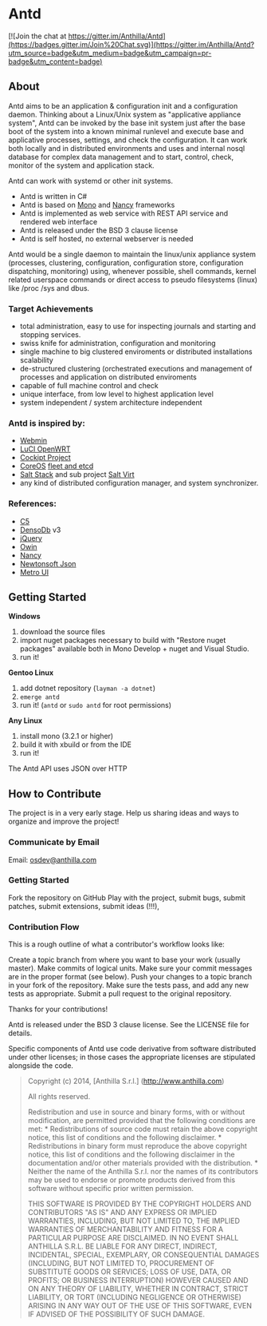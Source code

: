 Antd
====

[![Join the chat at https://gitter.im/Anthilla/Antd](https://badges.gitter.im/Join%20Chat.svg)](https://gitter.im/Anthilla/Antd?utm_source=badge&utm_medium=badge&utm_campaign=pr-badge&utm_content=badge)

About
-----

Antd aims to be an application & configuration init and a configuration daemon.
Thinking about a Linux/Unix system as "applicative appliance system", Antd can be invoked by the base init system just after the base boot of the system into a known minimal runlevel
and execute base and applicative processes, settings, and check the configuration. It can work both locally and in distributed environments and uses and internal nosql database for complex data management and 
to start, control, check, monitor of the system and application stack.
 
Antd can work with systemd or other init systems.

- Antd is written in C#
- Antd is based on [Mono](http://www.mono-project.com/) and [Nancy](https://github.com/NancyFx/Nancy) frameworks
- Antd is implemented as web service with REST API service and rendered web interface
- Antd is released under the BSD 3 clause license
- Antd is self hosted, no external webserver is needed

Antd would be a single daemon to maintain the linux/unix appliance system (processes, clustering, configuration, configuration store, configuration dispatching, monitoring)
using, whenever possible, shell commands, kernel related userspace commands or direct access to pseudo filesystems (linux) like /proc /sys and dbus.

### Target Achievements
- total administration, easy to use for inspecting journals and starting and stopping services.
- swiss knife for administration, configuration and monitoring
- single machine to big clustered enviroments or distributed installations scalability
- de-structured clustering (orchestrated executions and management of processes and application on distributed enviroments
- capable of full machine control and check
- unique interface, from low level to highest application level
- system independent / system architecture independent

### Antd is inspired by:
- [Webmin](http://www.webmin.com/)
- [LuCI OpenWRT](http://wiki.openwrt.org/doc/howto/luci.essentials)
- [Cockipt Project](http://cockipt-project.org)
- [CoreOS](https://coreos.com/using-coreos/) [fleet and etcd](https://github.com/coreos/fleet/blob/master)
- [Salt Stack](http://saltstack.com/community/) and sub project [Salt Virt](http://docs.saltstack.com/en/latest/topics/virt/)
- any kind of distributed configuration manager, and system synchronizer.

### References:
- [C5](https://github.com/sestoft/C5/)
- [DensoDb](https://github.com/ppossanzini/DensoDB) v3
- [jQuery](https://github.com/jquery/jquery)
- [Owin](https://github.com/owin/owin)
- [Nancy](https://github.com/NancyFx/Nancy)
- [Newtonsoft Json](https://github.com/JamesNK/Newtonsoft.Json)
- [Metro UI](https://github.com/olton/Metro-UI-CSS) 

Getting Started
---------------

<b>Windows</b>

1. download the source files
2. import nuget packages necessary to build with "Restore nuget packages" available both in Mono Develop + nuget and Visual Studio.
3. run it!
 
<b>Gentoo Linux</b>

1. add dotnet repository (`layman -a dotnet`)
2. `emerge antd`
3. run it! (`antd` or `sudo antd` for root permissions)

<b>Any Linux</b>

1. install mono (3.2.1 or higher)
2. build it with xbuild or from the IDE
3. run it!
 
The Antd API uses JSON over HTTP

How to Contribute
-----------------

The project is in a very early stage.
Help us sharing ideas and ways to organize and improve the project!

### Communicate by Email

Email: osdev@anthilla.com

### Getting Started

Fork the repository on GitHub
Play with the project, submit bugs, submit patches, submit extensions, submit ideas (!!!),

### Contribution Flow

This is a rough outline of what a contributor's workflow looks like:

Create a topic branch from where you want to base your work (usually master).
Make commits of logical units.
Make sure your commit messages are in the proper format (see below).
Push your changes to a topic branch in your fork of the repository.
Make sure the tests pass, and add any new tests as appropriate.
Submit a pull request to the original repository.

Thanks for your contributions!

Antd is released under the BSD 3 clause license. See the LICENSE file for details.

Specific components of Antd use code derivative from software distributed under other licenses; in those cases the appropriate licenses are stipulated alongside the code.

>
>
> Copyright (c) 2014, [Anthilla S.r.l.] (http://www.anthilla.com)
>
> All rights reserved.
>
> Redistribution and use in source and binary forms, with or without
> modification, are permitted provided that the following conditions are met:
>     * Redistributions of source code must retain the above copyright
>       notice, this list of conditions and the following disclaimer.
>     * Redistributions in binary form must reproduce the above copyright
>       notice, this list of conditions and the following disclaimer in the
>       documentation and/or other materials provided with the distribution.
>     * Neither the name of the Anthilla S.r.l. nor the
>       names of its contributors may be used to endorse or promote products
>       derived from this software without specific prior written permission.
>
> THIS SOFTWARE IS PROVIDED BY THE COPYRIGHT HOLDERS AND CONTRIBUTORS "AS IS" AND
> ANY EXPRESS OR IMPLIED WARRANTIES, INCLUDING, BUT NOT LIMITED TO, THE IMPLIED
> WARRANTIES OF MERCHANTABILITY AND FITNESS FOR A PARTICULAR PURPOSE ARE
> DISCLAIMED. IN NO EVENT SHALL ANTHILLA S.R.L. BE LIABLE FOR ANY
> DIRECT, INDIRECT, INCIDENTAL, SPECIAL, EXEMPLARY, OR CONSEQUENTIAL DAMAGES
> (INCLUDING, BUT NOT LIMITED TO, PROCUREMENT OF SUBSTITUTE GOODS OR SERVICES;
> LOSS OF USE, DATA, OR PROFITS; OR BUSINESS INTERRUPTION) HOWEVER CAUSED AND
> ON ANY THEORY OF LIABILITY, WHETHER IN CONTRACT, STRICT LIABILITY, OR TORT
> (INCLUDING NEGLIGENCE OR OTHERWISE) ARISING IN ANY WAY OUT OF THE USE OF THIS
> SOFTWARE, EVEN IF ADVISED OF THE POSSIBILITY OF SUCH DAMAGE.
>
>
>
